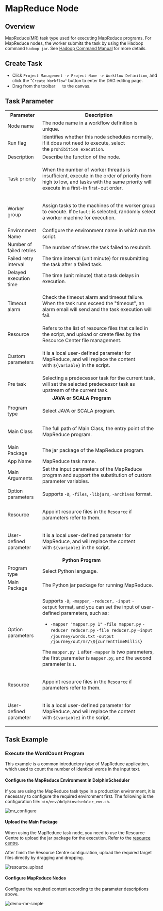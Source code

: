 # MapReduce Node

Overview
--------

MapReduce(MR) task type used for executing MapReduce programs. For MapReduce nodes, the worker submits the task by using the Hadoop command `hadoop jar`. See [Hadoop Command Manual](https://hadoop.apache.org/docs/current/hadoop-project-dist/hadoop-common/CommandsManual.html#jar) for more details.

Create Task
-----------

*   Click `Project Management -> Project Name -> Workflow Definition`, and click the "`Create Workflow"` button to enter the DAG editing page.
*   Drag from the toolbar <img src="/img/tasks/icons/mr.png" width="15"/> to the canvas.

Task Parameter
--------------

<table class="wrapped confluenceTable"><colgroup><col><col></colgroup><tbody><tr><th class="confluenceTh">Parameter</th><th class="confluenceTh">Description</th></tr><tr><td class="confluenceTd">Node name</td><td class="confluenceTd">The node name in a workflow definition is unique.</td></tr><tr><td colspan="1" class="confluenceTd">Run flag</td><td colspan="1" class="confluenceTd">Identifies whether this node schedules normally, if it does not need to execute, select the&nbsp;<code>prohibition execution</code>.</td></tr><tr><td colspan="1" class="confluenceTd">Description</td><td colspan="1" class="confluenceTd">Describe the function of the node.</td></tr><tr><td colspan="1" class="confluenceTd">Task priority</td><td colspan="1" class="confluenceTd"><p>When the number of worker threads is insufficient, execute in the order of priority from high to low, and tasks with the same priority will execute in a first-in first-out order.</p></td></tr><tr><td colspan="1" class="confluenceTd">Worker group</td><td colspan="1" class="confluenceTd"><p>Assign tasks to the machines of the worker group to execute. If&nbsp;<code>Default</code>&nbsp;is selected, randomly select a worker machine for execution.</p></td></tr><tr><td colspan="1" class="confluenceTd">Environment Name</td><td colspan="1" class="confluenceTd">Configure the environment name in which run the script.</td></tr><tr><td colspan="1" class="confluenceTd">Number of failed retries</td><td colspan="1" class="confluenceTd">The number of times the task failed to resubmit.</td></tr><tr><td colspan="1" class="confluenceTd">Failed retry interval</td><td colspan="1" class="confluenceTd">The time interval (unit minute) for resubmitting the task after a failed task.</td></tr><tr><td colspan="1" class="confluenceTd">Delayed execution time</td><td colspan="1" class="confluenceTd">The time (unit minute) that a task delays in execution.</td></tr><tr><td colspan="1" class="confluenceTd">Timeout alarm</td><td colspan="1" class="confluenceTd"><p>Check the timeout alarm and timeout failure. When the task runs exceed the "timeout", an alarm email will send and the task execution will fail.</p></td></tr><tr><td colspan="1" class="confluenceTd">Resource</td><td colspan="1" class="confluenceTd">Refers to the list of resource files that called in the script, and upload or create files by the Resource Center file management.</td></tr><tr><td colspan="1" class="confluenceTd">Custom parameters</td><td colspan="1" class="confluenceTd"><p>It is a local user-defined parameter for MapReduce, and will replace the content with&nbsp;<code>${variable}</code>&nbsp;in the script.</p></td></tr><tr><td colspan="1" class="confluenceTd">Pre task</td><td colspan="1" class="confluenceTd">Selecting a predecessor task for the current task, will set the selected predecessor task as upstream of the current task.</td></tr><tr><td style="text-align: center;" colspan="2" class="confluenceTd"><strong><span class="inline-comment-marker" data-ref="2f1523cf-80c1-4a55-bba2-11d99338936f">JAVA or SCALA Program</span></strong></td></tr><tr><td colspan="1" class="confluenceTd">Program type</td><td colspan="1" class="confluenceTd"><p>Select JAVA or SCALA program.</p></td></tr><tr><td colspan="1" class="confluenceTd">Main Class</td><td colspan="1" class="confluenceTd"><p>The&nbsp;full path&nbsp;of Main Class, the entry point of the MapReduce program.</p></td></tr><tr><td colspan="1" class="confluenceTd">Main Package</td><td colspan="1" class="confluenceTd">The jar package of the MapReduce program.</td></tr><tr><td colspan="1" class="confluenceTd">App Name</td><td colspan="1" class="confluenceTd">MapReduce task name.</td></tr><tr><td colspan="1" class="confluenceTd">Main Arguments</td><td colspan="1" class="confluenceTd">Set the input parameters of the MapReduce program and support the substitution of custom parameter variables.</td></tr><tr><td colspan="1" class="confluenceTd">Option parameters</td><td colspan="1" class="confluenceTd"><p>Supports&nbsp;<code>-D</code>,&nbsp;<code>-files</code>,&nbsp;<code>-libjars</code>,&nbsp;<code>-archives</code>&nbsp;format.</p></td></tr><tr><td colspan="1" class="confluenceTd">Resource</td><td colspan="1" class="confluenceTd"><p>Appoint resource files in the&nbsp;<code>Resource</code>&nbsp;if parameters refer to them.</p></td></tr><tr><td colspan="1" class="confluenceTd">User-defined parameter</td><td colspan="1" class="confluenceTd"><p>It is a local user-defined parameter for MapReduce, and will replace the content with&nbsp;<code>${variable}</code>&nbsp;in the script.</p></td></tr><tr><td style="text-align: center;" colspan="2" class="confluenceTd"><strong>Python Program</strong></td></tr><tr><td colspan="1" class="confluenceTd">Program type</td><td colspan="1" class="confluenceTd">Select Python language.</td></tr><tr><td colspan="1" class="confluenceTd">Main Package</td><td colspan="1" class="confluenceTd">The Python jar package for running MapReduce.</td></tr><tr><td colspan="1" class="confluenceTd">Option parameters</td><td colspan="1" class="confluenceTd"><p>Supports&nbsp;<code>-D</code>,&nbsp;<code>-mapper</code>,&nbsp;<code>-reducer,</code>&nbsp;<code>-input</code>&nbsp;<code>-output</code>&nbsp;format, and you can set the input of user-defined parameters, such as:</p><ul><li><code>-mapper "mapper.py 1"</code>&nbsp;<code>-file mapper.py</code>&nbsp;<code>-reducer reducer.py</code>&nbsp;<code>-file reducer.py</code>&nbsp;<code>–input /journey/words.txt</code>&nbsp;<code>-output /journey/out/mr/\${currentTimeMillis}</code></li></ul><p>The&nbsp;<code>mapper.py 1</code>&nbsp;after&nbsp;<code>-mapper</code>&nbsp;is two parameters, the first parameter is&nbsp;<code>mapper.py</code>, and the second parameter is&nbsp;<code>1</code>.</p></td></tr><tr><td colspan="1" class="confluenceTd">Resource</td><td colspan="1" class="confluenceTd"><p>Appoint resource files in the&nbsp;<code>Resource</code>&nbsp;if parameters refer to them.</p></td></tr><tr><td colspan="1" class="confluenceTd">User-defined parameter</td><td colspan="1" class="confluenceTd"><p>It is a local user-defined parameter for MapReduce, and will replace the content with&nbsp;<code>${variable}</code>&nbsp;in the script.</p></td></tr></tbody></table>

Task Example
------------

### Execute the WordCount Program

This example is a common introductory type of MapReduce application, which used to count the number of identical words in the input text.

#### Configure the MapReduce Environment in DolphinScheduler

If you are using the MapReduce task type in a production environment, it is necessary to configure the required environment first. The following is the configuration file: `bin/env/dolphinscheduler_env.sh`.

![mr_configure](/img/tasks/demo/mr_task01.png)

#### Upload the Main Package

When using the MapReduce task node, you need to use the Resource Centre to upload the jar package for the execution. Refer to the [resource centre](https://dolphinscheduler.apache.org/en-us/docs/dev/user_doc/guide/resource/configuration.html).

After finish the Resource Centre configuration, upload the required target files directly by dragging and dropping.

![resource_upload](/img/tasks/demo/upload_jar.png)

#### Configure MapReduce Nodes

Configure the required content according to the parameter descriptions above.

![demo-mr-simple](/img/tasks/demo/mr_task02.png)